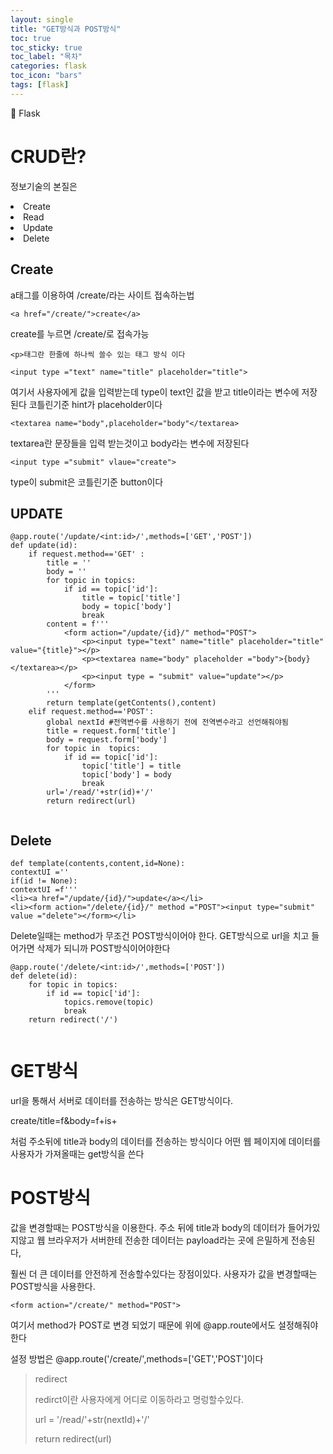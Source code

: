 ```yaml
---
layout: single
title: "GET방식과 POST방식"
toc: true
toc_sticky: true
toc_label: "목차"
categories: flask
toc_icon: "bars"
tags: [flask]
---
```



📘 Flask



# CRUD란?

정보기술의 본질은
<li>Create</li>
<li>Read</li>
<li>Update</li>
<li>Delete</li>


## Create

a태그를 이용하여 /create/라는 사이트 접속하는법

```  
<a href="/create/">create</a>
```

create를 누르면 /create/로 접속가능

```<p>태그란 한줄에 하나씩 쓸수 있는 태그 방식 이다```

```<input type ="text" name="title" placeholder="title">```
<p>여기서 사용자에게 값을 입력받는데 type이 text인 값을 받고 title이라는 변수에 저장된다 코틀린기준 hint가 placeholder이다</p>

```<textarea name="body",placeholder="body"</textarea>```
<p>textarea란 문장들을 입력 받는것이고 body라는 변수에 저장된다</p>

```<input type ="submit" vlaue="create">```
<p>type이 submit은 코틀린기준 button이다</p>

## UPDATE


```
@app.route('/update/<int:id>/',methods=['GET','POST'])
def update(id):
    if request.method=='GET' :
        title = ''
        body = ''
        for topic in topics:
            if id == topic['id']:
                title = topic['title']
                body = topic['body']
                break
        content = f'''
            <form action="/update/{id}/" method="POST">
                <p><input type="text" name="title" placeholder="title" value="{title}"></p>
                <p><textarea name="body" placeholder ="body">{body}</textarea></p>
                <p><input type = "submit" value="update"></p>
            </form>
        '''
        return template(getContents(),content)
    elif request.method=='POST':
        global nextId #전역변수를 사용하기 전에 전역변수라고 선언해줘야됨
        title = request.form['title']
        body = request.form['body']
        for topic in  topics:
            if id == topic['id']:
                topic['title'] = title
                topic['body'] = body
                break
        url='/read/'+str(id)+'/'
        return redirect(url)


```


## Delete
```
def template(contents,content,id=None):
contextUI =''
if(id != None):
contextUI =f'''
<li><a href="/update/{id}/">update</a></li>
<li><form action="/delete/{id}/" method ="POST"><input type="submit" value ="delete"></form></li>
```

<p>Delete일때는 method가 무조건 POST방식이어야 한다. GET방식으로 url을 치고 들어가면 삭제가 되니까 POST방식이어야한다</p>

```
@app.route('/delete/<int:id>/',methods=['POST'])
def delete(id):
    for topic in topics:
        if id == topic['id']:
            topics.remove(topic)
            break
    return redirect('/')
    
```

# GET방식
url을 통해서 서버로 데이터를 전송하는 방식은 GET방식이다.
<p>create/title=f&body=f+is+</p>
처럼 주소뒤에 title과 body의 데이터를 전송하는 방식이다
어떤 웹 페이지에 데이터를 사용자가 가져올때는 get방식을 쓴다

# POST방식
값을 변경할때는 POST방식을 이용한다.
주소 뒤에 title과 body의 데이터가 들어가있지않고 웹 브라우저가 서버한테 전송한 데이터는
payload라는 곳에 은밀하게 전송된다, <p>훨씬 더 큰 데이터를 안전하게 전송할수있다는 장점이있다.
사용자가 값을 변경할때는 POST방식을 사용한다.</p>
```<form action="/create/" method="POST">```
<p>여기서 method가 POST로 변경 되었기 때문에 위에 @app.route에서도 설정해줘야한다</p>
설정 방법은 @app.route('/create/',methods=['GET','POST']이다

>redirect
> <p>redirct이란 사용자에게 어디로 이동하라고 명렁할수있다.</p>
> <p>url = '/read/'+str(nextId)+'/'</p>
> <p>return redirect(url)</p>